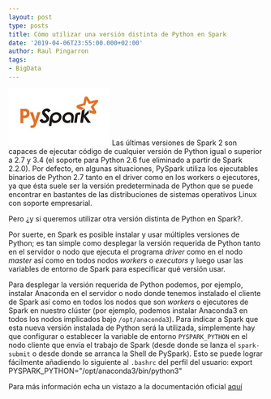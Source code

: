 ```yaml
---
layout: post
type: posts
title: Cómo utilizar una versión distinta de Python en Spark
date: '2019-04-06T23:55:00.000+02:00'
author: Raul Pingarron
tags:
- BigData
---
```

![PySpark logo](/images/posts/pyspark.jpeg)
 Las últimas versiones de Spark 2 son capaces de ejecutar código de cualquier versión de Python igual o superior a 2.7 y 3.4 (el soporte para Python 2.6 fue eliminado a partir de Spark 2.2.0).
Por defecto, en algunas situaciones, PySpark utiliza los ejecutables binarios de Python 2.7 tanto en el driver como en los workers o ejecutores, ya que ésta suele ser la versión predeterminada de Python que se puede encontrar en bastantes de las distribuciones de sistemas operativos Linux con soporte empresarial.

 Pero ¿y si queremos utilizar otra versión distinta de Python en Spark?. 

Por suerte, en Spark es posible instalar y usar múltiples versiones de Python; es tan simple como desplegar la versión requerida de Python tanto en el servidor o nodo que ejecuta el programa *driver* como en el nodo *master* así como en todos nodos *workers* o *executors* y luego usar las variables de entorno de Spark para especificar qué versión usar.

 Para desplegar la versión requerida de Python podemos, por ejemplo, instalar Anaconda en el servidor o nodo donde tenemos instalado el cliente de Spark así como en todos los nodos que son *workers* o ejecutores de Spark en nuestro clúster (por ejemplo, podemos instalar Anaconda3 en todos los nodos implicados bajo `/opt/anaconda3`). Para indicar a Spark que esta nueva versión instalada de Python será la utilizada, simplemente hay que configurar o establecer la variable de entorno `PYSPARK_PYTHON` en el nodo cliente que envía el trabajo de Spark (desde donde se lanza el `spark-submit` o desde donde se arranca la Shell de PySpark). 
Esto se puede lograr fácilmente añadiendo lo siguiente al `.bashrc` del perfil del usuario:
    export PYSPARK_PYTHON="/opt/anaconda3/bin/python3"

Para más información echa un vistazo a la documentación oficial [aquí](https://spark.apache.org/docs/latest/configuration.html#environment-variables)

